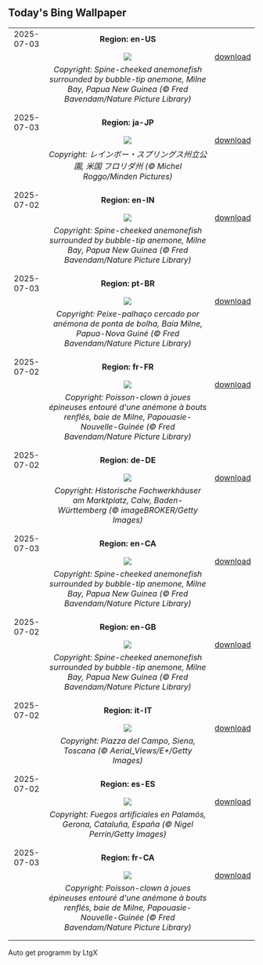 ## Today's Bing Wallpaper
|      |      |      |
| :----: | :----: | :----: |
|2025-07-03|**Region: en-US**||
||![](https://www.bing.com/th?id=OHR.MaroonClownfish_EN-US0391262783_UHD.jpg&pid=hp&w=1152&h=648&rs=1&c=4)| [download](https://www.bing.com/th?id=OHR.MaroonClownfish_EN-US0391262783_UHD.jpg)|
||*Copyright: Spine-cheeked anemonefish surrounded by bubble-tip anemone, Milne Bay, Papua New Guinea (© Fred Bavendam/Nature Picture Library)*
||
|||
|2025-07-03|**Region: ja-JP**||
||![](https://www.bing.com/th?id=OHR.RainbowRiver_JA-JP7583183252_UHD.jpg&pid=hp&w=1152&h=648&rs=1&c=4)| [download](https://www.bing.com/th?id=OHR.RainbowRiver_JA-JP7583183252_UHD.jpg)|
||*Copyright: レインボー・スプリングス州立公園, 米国 フロリダ州 (© Michel Roggo/Minden Pictures)*
||
|||
|2025-07-02|**Region: en-IN**||
||![](https://www.bing.com/th?id=OHR.MaroonClownfish_EN-IN6113544568_UHD.jpg&pid=hp&w=1152&h=648&rs=1&c=4)| [download](https://www.bing.com/th?id=OHR.MaroonClownfish_EN-IN6113544568_UHD.jpg)|
||*Copyright: Spine-cheeked anemonefish surrounded by bubble-tip anemone, Milne Bay, Papua New Guinea (© Fred Bavendam/Nature Picture Library)*
||
|||
|2025-07-03|**Region: pt-BR**||
||![](https://www.bing.com/th?id=OHR.MaroonClownfish_PT-BR9242833832_UHD.jpg&pid=hp&w=1152&h=648&rs=1&c=4)| [download](https://www.bing.com/th?id=OHR.MaroonClownfish_PT-BR9242833832_UHD.jpg)|
||*Copyright: Peixe-palhaço cercado por anémona de ponta de bolha, Baía Milne, Papua-Nova Guiné (© Fred Bavendam/Nature Picture Library)*
||
|||
|2025-07-02|**Region: fr-FR**||
||![](https://www.bing.com/th?id=OHR.MaroonClownfish_FR-FR8871091841_UHD.jpg&pid=hp&w=1152&h=648&rs=1&c=4)| [download](https://www.bing.com/th?id=OHR.MaroonClownfish_FR-FR8871091841_UHD.jpg)|
||*Copyright: Poisson-clown à joues épineuses entouré d'une anémone à bouts renflés, baie de Milne, Papouasie-Nouvelle-Guinée (© Fred Bavendam/Nature Picture Library)*
||
|||
|2025-07-02|**Region: de-DE**||
||![](https://www.bing.com/th?id=OHR.CalwMarketsquare_DE-DE9027821635_UHD.jpg&pid=hp&w=1152&h=648&rs=1&c=4)| [download](https://www.bing.com/th?id=OHR.CalwMarketsquare_DE-DE9027821635_UHD.jpg)|
||*Copyright: Historische Fachwerkhäuser am Marktplatz, Calw, Baden-Württemberg (© imageBROKER/Getty Images)*
||
|||
|2025-07-03|**Region: en-CA**||
||![](https://www.bing.com/th?id=OHR.MaroonClownfish_EN-CA2519665800_UHD.jpg&pid=hp&w=1152&h=648&rs=1&c=4)| [download](https://www.bing.com/th?id=OHR.MaroonClownfish_EN-CA2519665800_UHD.jpg)|
||*Copyright: Spine-cheeked anemonefish surrounded by bubble-tip anemone, Milne Bay, Papua New Guinea (© Fred Bavendam/Nature Picture Library)*
||
|||
|2025-07-02|**Region: en-GB**||
||![](https://www.bing.com/th?id=OHR.MaroonClownfish_EN-GB2165136186_UHD.jpg&pid=hp&w=1152&h=648&rs=1&c=4)| [download](https://www.bing.com/th?id=OHR.MaroonClownfish_EN-GB2165136186_UHD.jpg)|
||*Copyright: Spine-cheeked anemonefish surrounded by bubble-tip anemone, Milne Bay, Papua New Guinea (© Fred Bavendam/Nature Picture Library)*
||
|||
|2025-07-02|**Region: it-IT**||
||![](https://www.bing.com/th?id=OHR.PalioDiSiena_IT-IT2319808114_UHD.jpg&pid=hp&w=1152&h=648&rs=1&c=4)| [download](https://www.bing.com/th?id=OHR.PalioDiSiena_IT-IT2319808114_UHD.jpg)|
||*Copyright: Piazza del Campo, Siena, Toscana (© Aerial_Views/E+/Getty Images)*
||
|||
|2025-07-02|**Region: es-ES**||
||![](https://www.bing.com/th?id=OHR.TarragonaFireworks_ES-ES2035632810_UHD.jpg&pid=hp&w=1152&h=648&rs=1&c=4)| [download](https://www.bing.com/th?id=OHR.TarragonaFireworks_ES-ES2035632810_UHD.jpg)|
||*Copyright: Fuegos artificiales en Palamós, Gerona, Cataluña, España (© Nigel Perrin/Getty Images)*
||
|||
|2025-07-03|**Region: fr-CA**||
||![](https://www.bing.com/th?id=OHR.MaroonClownfish_FR-CA2812323581_UHD.jpg&pid=hp&w=1152&h=648&rs=1&c=4)| [download](https://www.bing.com/th?id=OHR.MaroonClownfish_FR-CA2812323581_UHD.jpg)|
||*Copyright: Poisson-clown à joues épineuses entouré d'une anémone à bouts renflés, baie de Milne, Papouasie-Nouvelle-Guinée (© Fred Bavendam/Nature Picture Library)*
||
|||

Auto get programm by LtgX
